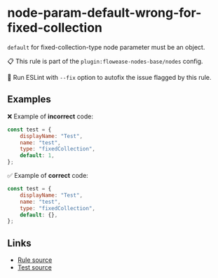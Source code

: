 [//]: # "File generated from a template. Do not edit this file directly."

# node-param-default-wrong-for-fixed-collection

`default` for fixed-collection-type node parameter must be an object.

📋 This rule is part of the `plugin:flowease-nodes-base/nodes` config.

🔧 Run ESLint with `--fix` option to autofix the issue flagged by this rule.

## Examples

❌ Example of **incorrect** code:

```js
const test = {
	displayName: "Test",
	name: "test",
	type: "fixedCollection",
	default: 1,
};
```

✅ Example of **correct** code:

```js
const test = {
	displayName: "Test",
	name: "test",
	type: "fixedCollection",
	default: {},
};
```

## Links

- [Rule source](../../lib/rules/node-param-default-wrong-for-fixed-collection.ts)
- [Test source](../../tests/node-param-default-wrong-for-fixed-collection.test.ts)
